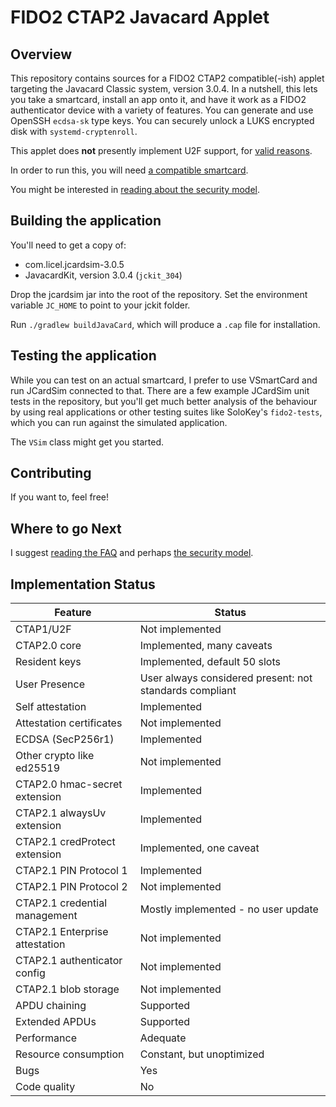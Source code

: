 # FIDO2 CTAP2 Javacard Applet

## Overview

This repository contains sources for a FIDO2 CTAP2 compatible(-ish)
applet targeting the Javacard Classic system, version 3.0.4. In a
nutshell, this lets you take a smartcard, install an app onto it,
and have it work as a FIDO2 authenticator device with a variety of
features. You can generate and use OpenSSH `ecdsa-sk` type keys. You
can securely unlock a LUKS encrypted disk with `systemd-cryptenroll`.

This applet does **not** presently implement U2F support, for
[valid reasons](docs/FAQ.md).

In order to run this, you will need
[a compatible smartcard](docs/requirements.md).

You might be interested in [reading about the security model](docs/security.md).

## Building the application

You'll need to get a copy of:
- com.licel.jcardsim-3.0.5
- JavacardKit, version 3.0.4 (`jckit_304`)

Drop the jcardsim jar into the root of the repository. Set the
environment variable `JC_HOME` to point to your jckit folder.

Run `./gradlew buildJavaCard`, which will produce a `.cap` file
for installation.

## Testing the application

While you can test on an actual smartcard, I prefer to use VSmartCard
and run JCardSim connected to that. There are a few example JCardSim
unit tests in the repository, but you'll get much better analysis
of the behaviour by using real applications or other testing suites
like SoloKey's `fido2-tests`, which you can run against the simulated
application.

The `VSim` class might get you started.

## Contributing

If you want to, feel free!

## Where to go Next

I suggest [reading the FAQ](docs/FAQ.md) and perhaps [the security model](docs/security.md).

## Implementation Status

| Feature                        | Status                                                  |
|--------------------------------|---------------------------------------------------------|
| CTAP1/U2F                      | Not implemented                                         |
| CTAP2.0 core                   | Implemented, many caveats                               |
| Resident keys                  | Implemented, default 50 slots                           |
| User Presence                  | User always considered present: not standards compliant |
| Self attestation               | Implemented                                             |
| Attestation certificates       | Not implemented                                         |
| ECDSA (SecP256r1)              | Implemented                                             |
| Other crypto like ed25519      | Not implemented                                         |
| CTAP2.0 hmac-secret extension  | Implemented                                             |
| CTAP2.1 alwaysUv extension     | Implemented                                             |
| CTAP2.1 credProtect extension  | Implemented, one caveat                                 |
| CTAP2.1 PIN Protocol 1         | Implemented                                             |
| CTAP2.1 PIN Protocol 2         | Not implemented                                         |
| CTAP2.1 credential management  | Mostly implemented - no user update                     |
| CTAP2.1 Enterprise attestation | Not implemented                                         |
| CTAP2.1 authenticator config   | Not implemented                                         |
| CTAP2.1 blob storage           | Not implemented                                         |
| APDU chaining                  | Supported                                               |
| Extended APDUs                 | Supported                                               |
| Performance                    | Adequate                                                |
| Resource consumption           | Constant, but unoptimized                               |
| Bugs                           | Yes                                                     |
| Code quality                   | No                                                      |
